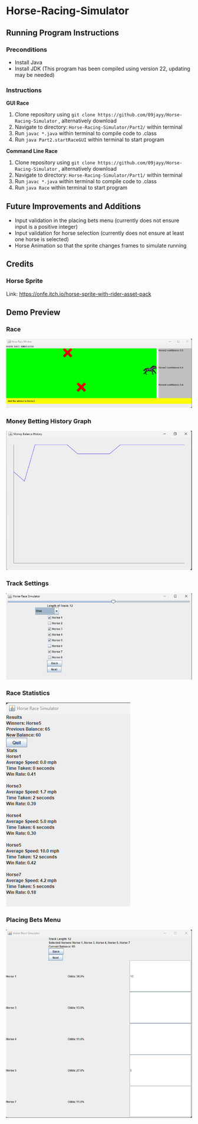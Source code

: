 # Horse-Racing-Simulator

## Running Program Instructions

### Preconditions

- Install Java
- Install JDK (This program has been compiled using version 22, updating may be needed)

### Instructions

**GUI Race**

1. Clone repository using `git clone https://github.com/09jayy/Horse-Racing-Simulator` , alternatively download
1. Navigate to directory: `Horse-Racing-Simulator/Part2/` within terminal
1. Run `javac *.java` within terminal to compile code to .class
1. Run `java Part2.startRaceGUI` within terminal to start program

**Command Line Race**

1. Clone repository using `git clone https://github.com/09jayy/Horse-Racing-Simulator` , alternatively download
1. Navigate to directory: `Horse-Racing-Simulator/Part1/` within terminal
1. Run `javac *.java` within terminal to compile code to .class
1. Run `java Race` within terminal to start program

## Future Improvements and Additions

- Input validation in the placing bets menu (currently does not ensure input is a positive integer)
- Input validation for horse selection (currently does not ensure at least one horse is selected)
- Horse Animation so that the sprite changes frames to simulate running

## Credits

### Horse Sprite

Link: https://onfe.itch.io/horse-sprite-with-rider-asset-pack

## Demo Preview

### Race

![Screenshot of Finished Horse Race](https://github.com/09jayy/09jayy/blob/main/assets/Horse-Racing-Simulator/race-screenshot.png?raw=true)

### Money Betting History Graph

![Screenshot of Betting History Graph](https://github.com/09jayy/09jayy/blob/main/assets/Horse-Racing-Simulator/money-history-graph.png?raw=true)

### Track Settings

![Screenshot of Track Settings Selection Menu](https://github.com/09jayy/09jayy/blob/main/assets/Horse-Racing-Simulator/track-settings-screenshot.png?raw=true)

### Race Statistics

![Screenshot of final race statistics from finished race](https://github.com/09jayy/09jayy/blob/main/assets/Horse-Racing-Simulator/race-stats-screenshot.png?raw=true)

### Placing Bets Menu

![Screenshot of menu to place bets](https://github.com/09jayy/09jayy/blob/main/assets/Horse-Racing-Simulator/place-bets-screenshot.png?raw=true)
